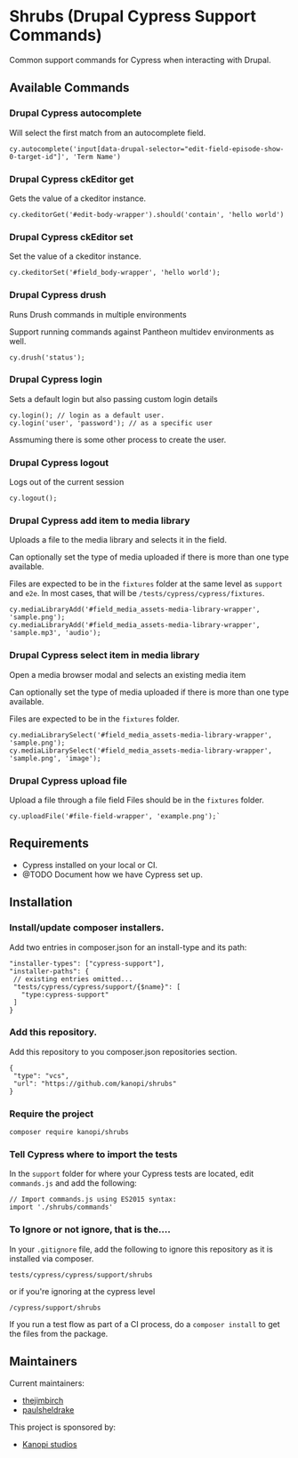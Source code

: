 # Shrubs (Drupal Cypress Support Commands)

Common support commands for Cypress when interacting with Drupal.

## Available Commands

### Drupal Cypress autocomplete
Will select the first match from an autocomplete field.
```
cy.autocomplete('input[data-drupal-selector="edit-field-episode-show-0-target-id"]', 'Term Name')
```

### Drupal Cypress ckEditor get
Gets the value of a ckeditor instance.
```
cy.ckeditorGet('#edit-body-wrapper').should('contain', 'hello world')
```

### Drupal Cypress ckEditor set
Set the value of a ckeditor instance.
```
cy.ckeditorSet('#field_body-wrapper', 'hello world');
```

### Drupal Cypress drush
Runs Drush commands in multiple environments

Support running commands against Pantheon multidev environments as well.
```
cy.drush('status');
```

### Drupal Cypress login
Sets a default login but also passing custom login details

```
cy.login(); // login as a default user.   
cy.login('user', 'password'); // as a specific user
```

Assmuming there is some other process to create the user.

### Drupal Cypress logout
Logs out of the current session
```
cy.logout();
```

### Drupal Cypress add item to media library
Uploads a file to the media library and selects it in the field.

Can optionally set the type of media uploaded if there is more than one type available.

Files are expected to be in the `fixtures` folder at the same level as `support` and
`e2e`.  In most cases, that will be `/tests/cypress/cypress/fixtures`.
```
cy.mediaLibraryAdd('#field_media_assets-media-library-wrapper', 'sample.png');
cy.mediaLibraryAdd('#field_media_assets-media-library-wrapper', 'sample.mp3', 'audio');
```

### Drupal Cypress select item in media library
Open a media browser modal and selects an existing media item

Can optionally set the type of media uploaded if there is more than one type available.

Files are expected to be in the `fixtures` folder.

```
cy.mediaLibrarySelect('#field_media_assets-media-library-wrapper', 'sample.png');
cy.mediaLibrarySelect('#field_media_assets-media-library-wrapper', 'sample.png', 'image');
```


### Drupal Cypress upload file
Upload a file through a file field
Files should be in the `fixtures` folder.
```
cy.uploadFile('#file-field-wrapper', 'example.png');`
```

## Requirements

* Cypress installed on your local or CI.
* @TODO Document how we have Cypress set up.


## Installation

### Install/update composer installers.

Add two entries in composer.json for an install-type and its path:

```
"installer-types": ["cypress-support"],
"installer-paths": {
 // existing entries omitted...
 "tests/cypress/cypress/support/{$name}": [
   "type:cypress-support"
 ]
}
```

### Add this repository.

Add this repository to you composer.json repositories section.

```
{
 "type": "vcs",
 "url": "https://github.com/kanopi/shrubs"
}
```

### Require the project

`composer require kanopi/shrubs`

### Tell Cypress where to import the tests

In the `support` folder for where your Cypress tests are located, edit `commands.js` and add the
following:

```
// Import commands.js using ES2015 syntax:
import './shrubs/commands'
```

### To Ignore or not ignore, that is the....

In your `.gitignore` file, add the following to ignore this repository as it is
installed via composer.

```
tests/cypress/cypress/support/shrubs
```
or if you're ignoring at the cypress level
```
/cypress/support/shrubs
```

If you run a test flow as part of a CI process, do a `composer install` to get the files from the package.

## Maintainers

Current maintainers:
 * [thejimbirch](https://www.drupal.org/u/thejimbirch)
 * [paulsheldrake](https://www.drupal.org/u/paulsheldrake)

This project is sponsored by:
 * [Kanopi studios](https://www.drupal.org/kanopi-studios)
